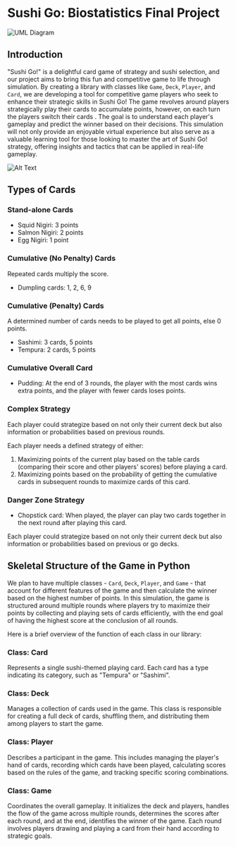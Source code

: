 # Sushi Go: Biostatistics Final Project
![UML Diagram](https://private-user-images.githubusercontent.com/141798228/321368094-26724e4b-869d-4002-9b3d-38a2245eb292.png?jwt=eyJhbGciOiJIUzI1NiIsInR5cCI6IkpXVCJ9.eyJpc3MiOiJnaXRodWIuY29tIiwiYXVkIjoicmF3LmdpdGh1YnVzZXJjb250ZW50LmNvbSIsImtleSI6ImtleTUiLCJleHAiOjE3MTI3NzUzNTIsIm5iZiI6MTcxMjc3NTA1MiwicGF0aCI6Ii8xNDE3OTgyMjgvMzIxMzY4MDk0LTI2NzI0ZTRiLTg2OWQtNDAwMi05YjNkLTM4YTIyNDVlYjI5Mi5wbmc\_WC1BbXotQWxnb3JpdGhtPUFXUzQtSE1BQy1TSEEyNTYmWC1BbXotQ3JlZGVudGlhbD1BS0lBVkNPRFlMU0E1M1BRSzRaQSUyRjIwMjQwNDEwJTJGdXMtZWFzdC0xJTJGczMlMkZhd3M0X3JlcXVlc3QmWC1BbXotRGF0ZT0yMDI0MDQxMFQxODUwNTJaJlgtQW16LUV4cGlyZXM9MzAwJlgtQW16LVNpZ25hdHVyZT0xMTA2MGYzOTFkZDYwNzgyZmUyNzA3OWQ2NmJlMmUzMjFlM2VjMzRmZmFjNTA2MGQ4MGU4Njk4Y2YxMGNjMzUyJlgtQW16LVNpZ25lZEhlYWRlcnM9aG9zdCZhY3Rvcl9pZD0wJmtleV9pZD0wJnJlcG9faWQ9MCJ9.5HtstFJbYv2_f_WtZOtrYotexpZDFz6sPqutAcmaDF0)

## Introduction
"Sushi Go!" is a delightful card game of strategy and sushi selection, and our project aims to bring this fun and competitive game to life through simulation. By creating a library with classes like `Game`, `Deck`, `Player`, and `Card`, we are developing a tool for competitive game players who seek to enhance their strategic skills in Sushi Go! The game revolves around players strategically play their cards to accumulate points, however, on each turn the players switch their cards . The goal is to understand each player's gameplay and predict the winner based on their decisions. This simulation will not only provide an enjoyable virtual experience but also serve as a valuable learning tool for those looking to master the art of Sushi Go! strategy, offering insights and tactics that can be applied in real-life gameplay.

![Alt Text](https://private-user-images.githubusercontent.com/141798228/321367429-b02c0d88-13a3-4160-8ae6-db51f0c2d67a.png?jwt=eyJhbGciOiJIUzI1NiIsInR5cCI6IkpXVCJ9.eyJpc3MiOiJnaXRodWIuY29tIiwiYXVkIjoicmF3LmdpdGh1YnVzZXJjb250ZW50LmNvbSIsImtleSI6ImtleTUiLCJleHAiOjE3MTI3NzUxOTksIm5iZiI6MTcxMjc3NDg5OSwicGF0aCI6Ii8xNDE3OTgyMjgvMzIxMzY3NDI5LWIwMmMwZDg4LTEzYTMtNDE2MC04YWU2LWRiNTFmMGMyZDY3YS5wbmc\_WC1BbXotQWxnb3JpdGhtPUFXUzQtSE1BQy1TSEEyNTYmWC1BbXotQ3JlZGVudGlhbD1BS0lBVkNPRFlMU0E1M1BRSzRaQSUyRjIwMjQwNDEwJTJGdXMtZWFzdC0xJTJGczMlMkZhd3M0X3JlcXVlc3QmWC1BbXotRGF0ZT0yMDI0MDQxMFQxODQ4MTlaJlgtQW16LUV4cGlyZXM9MzAwJlgtQW16LVNpZ25hdHVyZT02OTkwMDRiMWE2OWE4OTAwODgzM2MxNjRiOTAyYTg0NTg5YWQ1OTVmOTdlMjU2MzRiYWM4NzJiYTMwN2JmMjkyJlgtQW16LVNpZ25lZEhlYWRlcnM9aG9zdCZhY3Rvcl9pZD0wJmtleV9pZD0wJnJlcG9faWQ9MCJ9.OtkdQbk9HLb5b75RiKTDq6YyRk5RXxe4agao66HFlF4)

## Types of Cards
### Stand-alone Cards
- Squid Nigiri: 3 points
- Salmon Nigiri: 2 points
- Egg Nigiri: 1 point

### Cumulative (No Penalty) Cards
Repeated cards multiply the score.
- Dumpling cards: 1, 2, 6, 9

### Cumulative (Penalty) Cards
A determined number of cards needs to be played to get all points, else 0 points.
- Sashimi: 3 cards, 5 points
- Tempura: 2 cards, 5 points

### Cumulative Overall Card
- Pudding: At the end of 3 rounds, the player with the most cards wins extra points, and the player with fewer cards loses points.

### Complex Strategy
Each player could strategize based on not only their current deck but also information or probabilities based on previous rounds.

Each player needs a defined strategy of either:
1. Maximizing points of the current play based on the table cards (comparing their score and other players' scores) before playing a card.
2. Maximizing points based on the probability of getting the cumulative cards in subsequent rounds to maximize cards of this card.

### Danger Zone Strategy
- Chopstick card: When played, the player can play two cards together in the next round after playing this card.

Each player could strategize based on not only their current deck but also information or probabilities based on previous or go decks.

## Skeletal Structure of the Game in Python
We plan to have multiple classes - `Card`, `Deck`, `Player`, and `Game` - that account for different features of the game and then calculate the winner based on the highest number of points. In this simulation, the game is structured around multiple rounds where players try to maximize their points by collecting and playing sets of cards efficiently, with the end goal of having the highest score at the conclusion of all rounds.

Here is a brief overview of the function of each class in our library:

### Class: Card
Represents a single sushi-themed playing card. Each card has a type indicating its category, such as "Tempura" or "Sashimi".

### Class: Deck
Manages a collection of cards used in the game. This class is responsible for creating a full deck of cards, shuffling them, and distributing them among players to start the game.

### Class: Player
Describes a participant in the game. This includes managing the player's hand of cards, recording which cards have been played, calculating scores based on the rules of the game, and tracking specific scoring combinations.

### Class: Game
Coordinates the overall gameplay. It initializes the deck and players, handles the flow of the game across multiple rounds, determines the scores after each round, and at the end, identifies the winner of the game. Each round involves players drawing and playing a card from their hand according to strategic goals.

